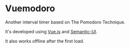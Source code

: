 # Vuemodoro

Another interval timer based on The Pomodoro Technique.

It's developed using [Vue.js](https://vuejs.org/) and [Semantic-UI](https://semantic-ui.com).

It also works offline after the first load.
